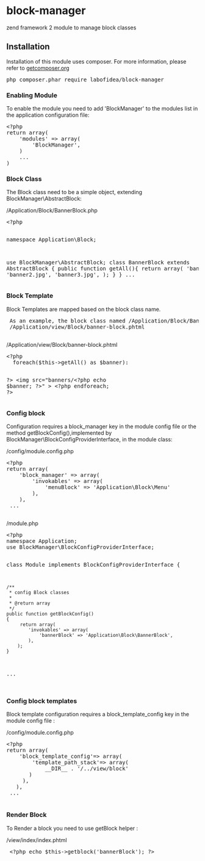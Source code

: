# block-manager
zend framework 2 module to manage block classes

<article>
 <h2>Installation</h2>
</article>

Installation of this module uses composer. For more information, please refer to 
<a href="http://getcomposer.org/">getcomposer.org</a>

<div class="highlight highlight-sh"><pre>php composer.phar require labofidea/block-manager</pre></div>

<article>
 <h3>Enabling Module</h3>
</article>
 
To enable the module you need to add 'BlockManager' to the modules list in the application configuration file:
 
<div class="highlight highlight-php">
<pre>
<span class="pl-pse">&lt;?php</span>
return array(
    'modules' => array(
        'BlockManager',
    )
    ...
)
</pre>
 </div>

<article>
 <h3>Block Class</h3>
</article>

The Block class need to be a simple object, extending BlockManager\AbstractBlock: <br> 
 
/Application/Block/BannerBlock.php
 
<div class="highlight highlight-php">
<pre>
<span class="pl-pse">&lt;?php</span>

namespace Application\Block;

use BlockManager\AbstractBlock;
class BannerBlock extends AbstractBlock
{
    public function getAll(){
        return array(
        'banner1.jpg',
        'banner2.jpg',
        'banner3.jpg',
        );
    }
}
...
</pre>
</div>
 
 
<article>
 <h3>Block Template</h3>
</article>

Block Templates are mapped based on the block class name.<br> 

 <div class="highlight highlight-sh"><pre>
 As an example, the block class named /Application/Block/BannerBlock.php, would be mapped to the template<br> /Application/view/Block/banner-block.phtml
   </pre></div>

/Application/view/Block/banner-block.phtml

<div class="highlight highlight-php">
<pre>
<span class="pl-pse">&lt;?php</span>
  foreach($this->getAll() as $banner):
  
?>
 &lt;img src="banners/<span class="pl-pse">&lt;?php</span> echo $banner; ?>" >
 <span class="pl-pse">&lt;?php</span>
  endforeach;
 ?>
</pre>
</div>
 
<article>
 <h3>Config block</h3>
</article>

Configuration requires a block_manager key in the module config file or the method getBlockConfig(),implemented by<br> BlockManager\BlockConfigProviderInterface, in the module class:<br>
 
/config/module.config.php

<div class="highlight highlight-php">
<pre>
<span class="pl-pse">&lt;?php</span>
return array(
    'block_manager' => array(
        'invokables' => array(
            'menuBlock' => 'Application\Block\Menu'
        ),
    ),
 ...
 
</pre>
 </div>
 
 /module.php
 
<div class="highlight highlight-php">
<pre>
<span class="pl-pse">&lt;?php</span>
namespace Application;
use BlockManager\BlockConfigProviderInterface;

class Module implements BlockConfigProviderInterface
{

    /**
     * config Block classes
     *
     * @return array
     */
    public function getBlockConfig()
    {
         return array(
            'invokables' => array(
                'bannerBlock' => 'Application\Block\BannerBlock',
            ),
        );
    }
...
 
</pre>
</div>

<article>
 <h3>Config block templates</h3>
</article>

Block template configuration requires a block_template_config key in the module config file :<br>
 
/config/module.config.php

<div class="highlight highlight-php">
<pre>
<span class="pl-pse">&lt;?php</span>
return array(
    'block_template_config'=> array(
        'template_path_stack'=> array(
            __DIR__ . '/../view/block'
       )
     ),
   ),
 ...
 </pre>
 </div>
 
 <article>
 <h3>Render Block</h3>
</article>

To Render a block you need to use getBlock helper :<br>
  
/view/index/index.phtml

<div class="highlight highlight-php">
<pre>
 <span class="pl-pse">&lt;?php</span> echo $this->getblock('bannerBlock'); ?>
</pre>
</div>

